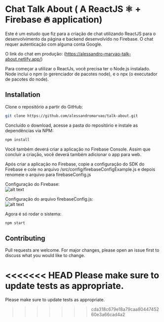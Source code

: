 # Chat Talk About ( A ReactJS ⚛️ + Firebase 🔥 application)

Este é um estudo que fiz para a criação de chat utilizando ReactJS para o desenvolvimento da página e backend desenvolvido no Firebase. O chat requer autenticação com alguma conta Google.

O link do chat em produção: (<https://alessandro-marvao-talk-about.netlify.app/>)

Para começar a utilizar o ReactJs, você precisa ter o Node.js instalado. Node inclui o npm (o gerenciador de pacotes node), e o npx (o executador de pacotes do node).

## Installation

Clone o repositório a partir do GitHub:

```bash
git clone https://github.com/alessandromarvao/talk-about.git
```

Concluído o download, acesse a pasta do repositório e instale as dependências via NPM:

```bash
npm install
```

Você também deverá criar a aplicação no Firebase Console. Assim que concluir a criação, você deverá também adicionar o app para web.

Após criar a aplicação no Firebase, copie a configuração do SDK do Firebase e cole no arquivo /src/config/firebaseConfigExample.js e depois renomeie o arquivo para firebaseConfig.js

Configuração do Firebase: <br />
![alt text](https://i.ibb.co/HD68SM9/Captura-de-tela-de-2022-03-29-13-47-18.png)

Configuração do arquivo firebaseConfig.js: <br />
![alt text](https://i.ibb.co/cCmL0w6/Captura-de-tela-de-2022-03-29-14-01-09.png)


Agora é só rodar o sistema:

```bash
npm start
```

## Contributing
Pull requests are welcome. For major changes, please open an issue first to discuss what you would like to change.

<<<<<<< HEAD
Please make sure to update tests as appropriate.
=======
Please make sure to update tests as appropriate.
>>>>>>> cda318c679e18a79caa8044745260e3a66cad4a2
